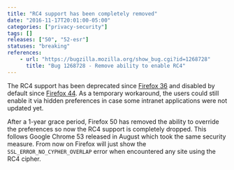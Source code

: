 ```yaml
---
title: "RC4 support has been completely removed"
date: "2016-11-17T20:01:00-05:00"
categories: ["privacy-security"]
tags: []
releases: ["50", "52-esr"]
statuses: "breaking"
references:
    - url: "https://bugzilla.mozilla.org/show_bug.cgi?id=1268728"
      title: "Bug 1268728 - Remove ability to enable RC4"
---
```

The RC4 support has been deprecated since [Firefox 36](https://www.fxsitecompat.dev/en-CA/docs/2014/rc4-support-has-been-deprecated/) and disabled by default since [Firefox 44](https://www.fxsitecompat.dev/en-CA/docs/2015/rc4-is-now-completely-disabled-by-default/). As a temporary workaround, the users could still enable it via hidden preferences in case some intranet applications were not updated yet.

After a 1-year grace period, Firefox 50 has removed the ability to override the preferences so now the RC4 support is completely dropped. This follows Google Chrome 53 released in August which took the same security measure. From now on Firefox will just show the `SSL_ERROR_NO_CYPHER_OVERLAP` error when encountered any site using the RC4 cipher.
